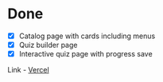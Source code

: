 # Done

- [x] Catalog page with cards including menus
- [x] Quiz builder page
- [x] Interactive quiz page with progress save

Link - [Vercel](https://questionnaire-front-pearl.vercel.app/)
